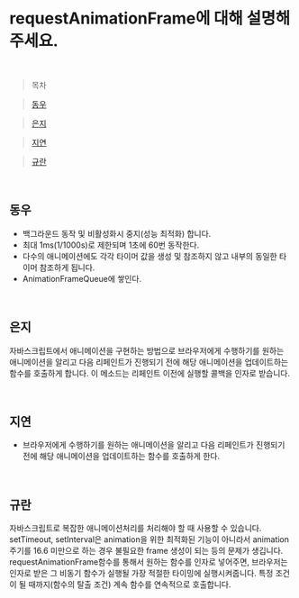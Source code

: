 # requestAnimationFrame에 대해 설명해주세요.

<br />

> 목차

> [동우](#동우)

> [은지](#은지)

> [지연](#지연)

> [규란](#규란)

<br />

## 동우

- 백그라운드 동작 및 비활성화시 중지(성능 최적화) 합니다.
- 최대 1ms(1/1000s)로 제한되며 1초에 60번 동작한다.
- 다수의 애니메이션에도 각각 타이머 값을 생성 및 참조하지 않고 내부의 동일한 타이머 참조하게 됩니다.
- AnimationFrameQueue에 쌓인다.

<br />

## 은지

자바스크립트에서 애니메이션을 구현하는 방법으로 브라우저에게 수행하기를 원하는 애니메이션을 알리고 다음 리페인트가 진행되기 전에 해당 애니메이션을 업데이트하는 함수를 호출하게 합니다. 이 메소드는 리페인트 이전에 실행할 콜백을 인자로 받습니다.

<br />

## 지연

- 브라우저에게 수행하기를 원하는 애니메이션을 알리고 다음 리페인트가 진행되기 전에 해당 애니메이션을 업데이트하는 함수를 호출하게 한다.

<br />

## 규란

자바스크립트로 복잡한 애니메이션처리를 처리해야 할 때 사용할 수 있습니다.
setTimeout, setInterval은 animation을 위한 최적화된 기능이 아니라서 animation 주기를 16.6 미만으로 하는 경우 불필요한 frame 생성이 되는 등의 문제가 생깁니다.
requestAnimationFrame함수를 통해서 원하는 함수를 인자로 넣어주면, 브라우저는 인자로 받은 그 비동기 함수가 실행될 가장 적절한 타이밍에 실행시켜줍니다. 특정 조건이 될 때까지(함수의 탈출 조건) 계속 함수를 연속적으로 호출합니다.

<br />

